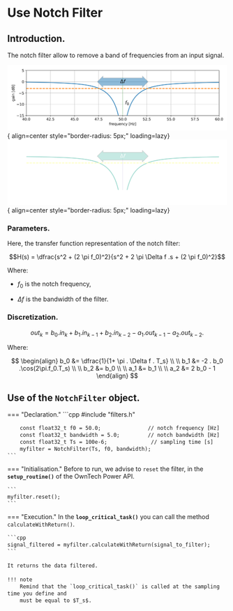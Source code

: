 # Use Notch Filter 
## Introduction.
The notch filter allow to remove a band of frequencies from an input signal.

![notch filter bode plot](images/notch_filter-light.svg#only-light){ align=center style="border-radius: 5px;" loading=lazy}
![notch filter bode plot](images/notch_filter-dark.svg#only-dark){ align=center style="border-radius: 5px;" loading=lazy}

### Parameters.
Here, the transfer function representation of the notch filter:<br>

$$H(s) = \dfrac{s^2 + (2 \pi f_0)^2}{s^2 + 2 \pi \Delta f .s + (2 \pi f_0)^2}$$ 

Where:

* $f_0$ is the notch frequency,

* $\Delta f$ is the bandwidth of the filter.
### Discretization.

$$
out_k = b_0 . in_k + b_1 . in_{k-1} + b_2 . in_{k-2} - a_1 . out_{k-1} - a_2 . out_{k-2}.
$$

Where:

$$
\begin{align}
b_0 &= \dfrac{1}{1+ \pi . \Delta f . T_s} \\ \\
b_1 &= -2 . b_0 .\cos(2\pi.f_0.T_s)  \\ \\
b_2 &= b_0 \\ \\
a_1 &= b_1 \\ \\
a_2 &= 2 b_0 - 1
\end{align}
$$

## Use of the `NotchFilter` object.

=== "Declaration."
    ```cpp
        #include "filters.h"

        const float32_t f0 = 50.0;               // notch frequency [Hz]
        const float32_t bandwidth = 5.0;         // notch bandwidth [Hz]
        const float32_t Ts = 100e-6;              // sampling time [s]
        myfilter = NotchFilter(Ts, f0, bandwidth);
    ```

=== "Initialisation."
    Before to run, we advise to `reset` the filter, in the **`setup_routine()`** of the
    OwnTech Power API.

    ```
    myfilter.reset();
    ```

=== "Execution."
    In the **`loop_critical_task()`** you can call the method `calculateWithReturn()`.

    ```cpp
    signal_filtered = myfilter.calculateWithReturn(signal_to_filter);
    ```

    It returns the data filtered.

    !!! note
        Remind that the `loop_critical_task()` is called at the sampling time you define and
        must be equal to $T_s$.
